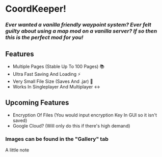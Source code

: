 # CoordKeeper!
### *Ever wanted a vanilla friendly waypoint system?  Ever felt guilty about using a map mod on a vanilla server? If so then this is the perfect mod for you!*

## Features
+ Multiple Pages (Stable Up To 100 Pages) 📚
+ Ultra Fast Saving And Loading ⚡
+ Very Small File Size (Saves And .jar) 📄
+ Works In Singleplayer And Multiplayer ↔️

## Upcoming Features
+ Encryption Of Files (You would input encryption Key In GUI so it isn't saved) 
+ Google Cloud? (Will only do this if there's high demand)

### Images can be found in the "Gallery" tab

A little note

